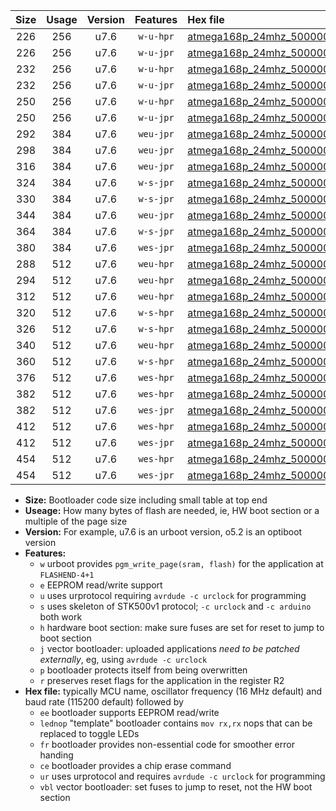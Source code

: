 |Size|Usage|Version|Features|Hex file|
|:-:|:-:|:-:|:-:|:--|
|226|256|u7.6|`w-u-hpr`|[atmega168p_24mhz_500000bps_ur.hex](https://raw.githubusercontent.com/stefanrueger/urboot/main//atmega168p_24mhz_500000bps_ur.hex)|
|226|256|u7.6|`w-u-jpr`|[atmega168p_24mhz_500000bps_ur_vbl.hex](https://raw.githubusercontent.com/stefanrueger/urboot/main//atmega168p_24mhz_500000bps_ur_vbl.hex)|
|232|256|u7.6|`w-u-hpr`|[atmega168p_24mhz_500000bps_lednop_ur.hex](https://raw.githubusercontent.com/stefanrueger/urboot/main//atmega168p_24mhz_500000bps_lednop_ur.hex)|
|232|256|u7.6|`w-u-jpr`|[atmega168p_24mhz_500000bps_lednop_ur_vbl.hex](https://raw.githubusercontent.com/stefanrueger/urboot/main//atmega168p_24mhz_500000bps_lednop_ur_vbl.hex)|
|250|256|u7.6|`w-u-hpr`|[atmega168p_24mhz_500000bps_lednop_fr_ur.hex](https://raw.githubusercontent.com/stefanrueger/urboot/main//atmega168p_24mhz_500000bps_lednop_fr_ur.hex)|
|250|256|u7.6|`w-u-jpr`|[atmega168p_24mhz_500000bps_lednop_fr_ur_vbl.hex](https://raw.githubusercontent.com/stefanrueger/urboot/main//atmega168p_24mhz_500000bps_lednop_fr_ur_vbl.hex)|
|292|384|u7.6|`weu-jpr`|[atmega168p_24mhz_500000bps_ee_ur_vbl.hex](https://raw.githubusercontent.com/stefanrueger/urboot/main//atmega168p_24mhz_500000bps_ee_ur_vbl.hex)|
|298|384|u7.6|`weu-jpr`|[atmega168p_24mhz_500000bps_ee_lednop_ur_vbl.hex](https://raw.githubusercontent.com/stefanrueger/urboot/main//atmega168p_24mhz_500000bps_ee_lednop_ur_vbl.hex)|
|316|384|u7.6|`weu-jpr`|[atmega168p_24mhz_500000bps_ee_lednop_fr_ur_vbl.hex](https://raw.githubusercontent.com/stefanrueger/urboot/main//atmega168p_24mhz_500000bps_ee_lednop_fr_ur_vbl.hex)|
|324|384|u7.6|`w-s-jpr`|[atmega168p_24mhz_500000bps_vbl.hex](https://raw.githubusercontent.com/stefanrueger/urboot/main//atmega168p_24mhz_500000bps_vbl.hex)|
|330|384|u7.6|`w-s-jpr`|[atmega168p_24mhz_500000bps_lednop_vbl.hex](https://raw.githubusercontent.com/stefanrueger/urboot/main//atmega168p_24mhz_500000bps_lednop_vbl.hex)|
|344|384|u7.6|`weu-jpr`|[atmega168p_24mhz_500000bps_ee_lednop_fr_ce_ur_vbl.hex](https://raw.githubusercontent.com/stefanrueger/urboot/main//atmega168p_24mhz_500000bps_ee_lednop_fr_ce_ur_vbl.hex)|
|364|384|u7.6|`w-s-jpr`|[atmega168p_24mhz_500000bps_lednop_fr_vbl.hex](https://raw.githubusercontent.com/stefanrueger/urboot/main//atmega168p_24mhz_500000bps_lednop_fr_vbl.hex)|
|380|384|u7.6|`wes-jpr`|[atmega168p_24mhz_500000bps_ee_vbl.hex](https://raw.githubusercontent.com/stefanrueger/urboot/main//atmega168p_24mhz_500000bps_ee_vbl.hex)|
|288|512|u7.6|`weu-hpr`|[atmega168p_24mhz_500000bps_ee_ur.hex](https://raw.githubusercontent.com/stefanrueger/urboot/main//atmega168p_24mhz_500000bps_ee_ur.hex)|
|294|512|u7.6|`weu-hpr`|[atmega168p_24mhz_500000bps_ee_lednop_ur.hex](https://raw.githubusercontent.com/stefanrueger/urboot/main//atmega168p_24mhz_500000bps_ee_lednop_ur.hex)|
|312|512|u7.6|`weu-hpr`|[atmega168p_24mhz_500000bps_ee_lednop_fr_ur.hex](https://raw.githubusercontent.com/stefanrueger/urboot/main//atmega168p_24mhz_500000bps_ee_lednop_fr_ur.hex)|
|320|512|u7.6|`w-s-hpr`|[atmega168p_24mhz_500000bps.hex](https://raw.githubusercontent.com/stefanrueger/urboot/main//atmega168p_24mhz_500000bps.hex)|
|326|512|u7.6|`w-s-hpr`|[atmega168p_24mhz_500000bps_lednop.hex](https://raw.githubusercontent.com/stefanrueger/urboot/main//atmega168p_24mhz_500000bps_lednop.hex)|
|340|512|u7.6|`weu-hpr`|[atmega168p_24mhz_500000bps_ee_lednop_fr_ce_ur.hex](https://raw.githubusercontent.com/stefanrueger/urboot/main//atmega168p_24mhz_500000bps_ee_lednop_fr_ce_ur.hex)|
|360|512|u7.6|`w-s-hpr`|[atmega168p_24mhz_500000bps_lednop_fr.hex](https://raw.githubusercontent.com/stefanrueger/urboot/main//atmega168p_24mhz_500000bps_lednop_fr.hex)|
|376|512|u7.6|`wes-hpr`|[atmega168p_24mhz_500000bps_ee.hex](https://raw.githubusercontent.com/stefanrueger/urboot/main//atmega168p_24mhz_500000bps_ee.hex)|
|382|512|u7.6|`wes-hpr`|[atmega168p_24mhz_500000bps_ee_lednop.hex](https://raw.githubusercontent.com/stefanrueger/urboot/main//atmega168p_24mhz_500000bps_ee_lednop.hex)|
|382|512|u7.6|`wes-jpr`|[atmega168p_24mhz_500000bps_ee_lednop_vbl.hex](https://raw.githubusercontent.com/stefanrueger/urboot/main//atmega168p_24mhz_500000bps_ee_lednop_vbl.hex)|
|412|512|u7.6|`wes-hpr`|[atmega168p_24mhz_500000bps_ee_lednop_fr.hex](https://raw.githubusercontent.com/stefanrueger/urboot/main//atmega168p_24mhz_500000bps_ee_lednop_fr.hex)|
|412|512|u7.6|`wes-jpr`|[atmega168p_24mhz_500000bps_ee_lednop_fr_vbl.hex](https://raw.githubusercontent.com/stefanrueger/urboot/main//atmega168p_24mhz_500000bps_ee_lednop_fr_vbl.hex)|
|454|512|u7.6|`wes-hpr`|[atmega168p_24mhz_500000bps_ee_lednop_fr_ce.hex](https://raw.githubusercontent.com/stefanrueger/urboot/main//atmega168p_24mhz_500000bps_ee_lednop_fr_ce.hex)|
|454|512|u7.6|`wes-jpr`|[atmega168p_24mhz_500000bps_ee_lednop_fr_ce_vbl.hex](https://raw.githubusercontent.com/stefanrueger/urboot/main//atmega168p_24mhz_500000bps_ee_lednop_fr_ce_vbl.hex)|

- **Size:** Bootloader code size including small table at top end
- **Useage:** How many bytes of flash are needed, ie, HW boot section or a multiple of the page size
- **Version:** For example, u7.6 is an urboot version, o5.2 is an optiboot version
- **Features:**
  + `w` urboot provides `pgm_write_page(sram, flash)` for the application at `FLASHEND-4+1`
  + `e` EEPROM read/write support
  + `u` uses urprotocol requiring `avrdude -c urclock` for programming
  + `s` uses skeleton of STK500v1 protocol; `-c urclock` and `-c arduino` both work
  + `h` hardware boot section: make sure fuses are set for reset to jump to boot section
  + `j` vector bootloader: uploaded applications *need to be patched externally*, eg, using `avrdude -c urclock`
  + `p` bootloader protects itself from being overwritten
  + `r` preserves reset flags for the application in the register R2
- **Hex file:** typically MCU name, oscillator frequency (16 MHz default) and baud rate (115200 default) followed by
  + `ee` bootloader supports EEPROM read/write
  + `lednop` "template" bootloader contains `mov rx,rx` nops that can be replaced to toggle LEDs
  + `fr` bootloader provides non-essential code for smoother error handing
  + `ce` bootloader provides a chip erase command
  + `ur` uses urprotocol and requires `avrdude -c urclock` for programming
  + `vbl` vector bootloader: set fuses to jump to reset, not the HW boot section
